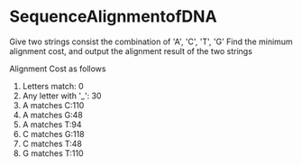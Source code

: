 # SequenceAlignmentofDNA
Give two strings consist the combination of 'A', 'C', 'T', 'G'
Find the minimum alignment cost, and output the alignment result of the two strings

Alignment Cost as follows 
1. Letters match: 0
2. Any letter with '_': 30
3. A matches C:110
4. A matches G:48
5. A matches T:94
6. C matches G:118
7. C matches T:48
8. G matches T:110

